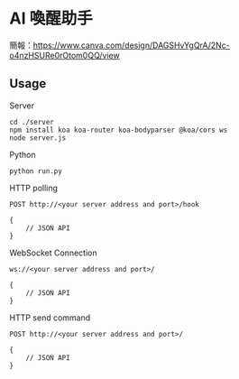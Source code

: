 # AI 喚醒助手

簡報：https://www.canva.com/design/DAGSHvYgQrA/2Nc-o4nzHSURe0rOtom0QQ/view

## Usage

Server
```
cd ./server
npm install koa koa-router koa-bodyparser @koa/cors ws
node server.js
```

Python
```
python run.py
```

HTTP polling
```
POST http://<your server address and port>/hook

{
	// JSON API
}
```

WebSocket Connection
```
ws://<your server address and port>/

{
	// JSON API
}
```

HTTP send command
```
POST http://<your server address and port>/

{
	// JSON API
}
```